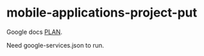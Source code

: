 # mobile-applications-project-put

Google docs [PLAN](https://docs.google.com/document/d/12UY7GtC-byIIbmcL7aHWcYPQ33KjRhnNXqiMUCw3sRg/edit).

Need google-services.json to run.
